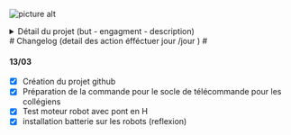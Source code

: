 ![picture alt](https://i62.servimg.com/u/f62/19/11/08/74/logoro10.png "Title is optional")
<details>
           <summary>Détail du projet (but - engagment - description)</summary>
           <p>       - Le programme permet d'initier les collégiens au code afin qu'il puissent découvrir l'arduino et au ingénieurs de partager un projet avce une equipe extérieure.
                     - Travailler en simplifiant leur contrainte afin que tous le monde puissent comprendre.
           </p>
</details>
# Changelog (detail des action éfféctuer jour /jour ) #

#### 13/03 ####

 - [x] Création du projet github
 - [x] Préparation de la commande pour le socle de télécommande pour les collégiens
 - [x] Test moteur robot avec pont en H
 - [x] installation batterie sur les robots (reflexion)
